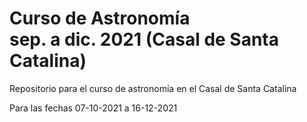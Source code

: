 
# Curso de Astronomía<br /> sep. a dic. 2021 (Casal de Santa Catalina)

Repositorio para el curso de astronomía en el Casal de Santa Catalina

Para las fechas 07-10-2021 a 16-12-2021

